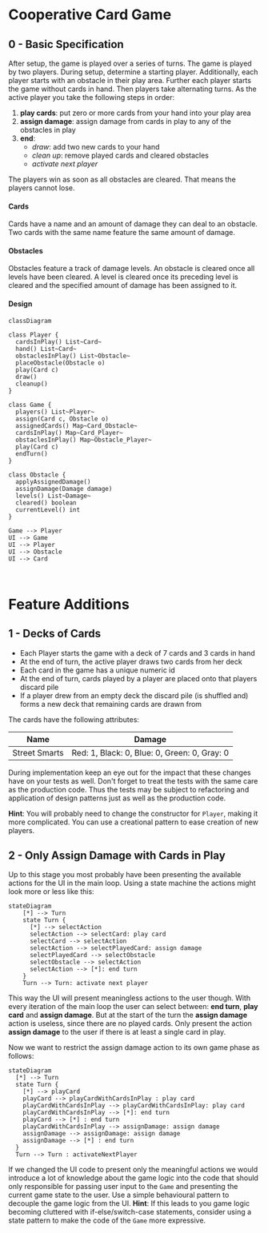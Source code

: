 
# Cooperative Card Game

## 0 - Basic Specification 
After setup, the game is played over a series of turns.
The game is played by two players.
During setup, determine a starting player.
Additionally, each player starts with an obstacle in their play area.
Further each player starts the game without cards in hand.
Then players take alternating turns.
As the active player you take the following steps in order:

1. **play cards**: put zero or more cards from your hand into your play area
2. **assign damage**: assign damage from cards in play to any of the obstacles in play
3. **end**:
   - *draw*: add two new cards to your hand
   - *clean up*: remove played cards and cleared obstacles
   - *activate next player*

The players win as soon as all obstacles are cleared.
That means the players cannot lose.

#### Cards
Cards have a name and an amount of damage they can deal to
an obstacle. Two cards with the same name feature the same amount of damage.

#### Obstacles
Obstacles feature a track of damage levels.
An obstacle is cleared once all levels have been cleared.
A level is cleared once its preceding level is cleared and the specified
amount of damage has been assigned to it.

#### Design
```mermaid
classDiagram

class Player {
  cardsInPlay() List~Card~
  hand() List~Card~
  obstaclesInPlay() List~Obstacle~
  placeObstacle(Obstacle o)
  play(Card c)
  draw()
  cleanup()
}

class Game {
  players() List~Player~
  assign(Card c, Obstacle o)
  assignedCards() Map~Card_Obstacle~
  cardsInPlay() Map~Card_Player~
  obstaclesInPlay() Map~Obstacle_Player~
  play(Card c)
  endTurn()
}

class Obstacle {
  applyAssignedDamage()
  assignDamage(Damage damage)
  levels() List~Damage~
  cleared() boolean
  currentLevel() int
}

Game --> Player
UI --> Game
UI --> Player
UI --> Obstacle
UI --> Card
  
  
```

# Feature Additions

## 1 - Decks of Cards
- Each Player starts the game with a deck of 7 cards and 3 cards in hand
- At the end of turn, the active player draws two cards from her deck
- Each card in the game has a unique numeric id
- At the end of turn, cards played by a player are placed onto that players discard pile 
- If a player drew from an empty deck the discard pile (is shuffled and) forms a new deck that remaining cards are drawn from

The cards have the following attributes:

| Name          | Damage                                        |
|---------------|-----------------------------------------------|
| Street Smarts |  Red: 1, Black: 0, Blue: 0, Green: 0, Gray: 0 |

During implementation keep an eye out for the impact that these changes have on
your tests as well. Don't forget to treat the tests with the same care as the production
code. Thus the tests may be subject to refactoring and application of design
patterns just as well as the production code.

**Hint**: You will probably need to change
the constructor for `Player`, making it more
complicated. You can use a creational pattern to
ease creation of new players.


## 2 - Only Assign Damage with Cards in Play
Up to this stage you most probably have been presenting the available actions for the UI
in the main loop. Using a state machine the actions might look more or less like this:

```mermaid
stateDiagram
    [*] --> Turn
    state Turn {
      [*] --> selectAction
      selectAction --> selectCard: play card
      selectCard --> selectAction
      selectAction --> selectPlayedCard: assign damage
      selectPlayedCard --> selectObstacle
      selectObstacle --> selectAction
      selectAction --> [*]: end turn
    }
    Turn --> Turn: activate next player  
```

This way the UI will present meaningless actions to the user though.
With every iteration of the main loop the user can select between: **end turn**, **play card** and **assign damage**.
But at the start of the turn the **assign damage** action is useless, since
there are no played cards.
Only present the action **assign damage** to the user if there is at least a single
card in play.

Now we want to restrict the assign damage action to its own game phase as follows:

```mermaid
stateDiagram
  [*] --> Turn
  state Turn {
    [*] --> playCard
    playCard --> playCardWithCardsInPlay : play card
    playCardWithCardsInPlay --> playCardWithCardsInPlay: play card
    playCardWithCardsInPlay --> [*]: end turn
    playCard --> [*] : end turn
    playCardWithCardsInPlay --> assignDamage: assign damage
    assignDamage --> assignDamage: assign damage
    assignDamage --> [*] : end turn
  }
  Turn --> Turn : activateNextPlayer
```

If we changed the UI code to present only the meaningful actions we
would introduce a lot of knowledge about the game logic into the code
that should only responsible for passing user input to the `Game` and
presenting the current game state to the user. Use a simple behavioural
pattern to decouple the game logic from the UI. **Hint**: If this leads
to you game logic becoming cluttered with if-else/switch-case statements,
consider using a state pattern to make the code of the `Game` more expressive.